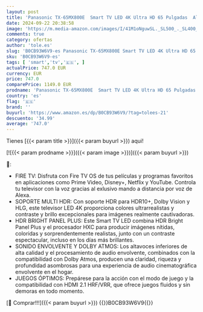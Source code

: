 ```yaml
---
layout: post
title: 'Panasonic TX-65MX800E  Smart TV LED 4K Ultra HD 65 Pulgadas  Alto Rango Dinámico  Dolby Atmos y Dolby Vision  Fire TV  Prime Video  Alexa  Netflix  Modo Juego  Color Negro'
date: 2024-09-22 20:38:58
image: 'https://m.media-amazon.com/images/I/41M1oNguwSL._SL500_._SL400_.jpg'
comments: true
category: ofertas
author: 'tole.es'
slug: 'B0CB93W6V9-es Panasonic TX-65MX800E Smart TV LED 4K Ultra HD 65 Pulgadas...'
sku: 'B0CB93W6V9-es'
tags: [ 'smart','tv','🇪🇸', ]
actualPrice: 747.0 EUR
currency: EUR
price: 747.0
comparePrice: 1149.0 EUR
prodname: 'Panasonic TX-65MX800E  Smart TV LED 4K Ultra HD 65 Pulgadas  Alto Rango Dinámico  Dolby Atmos y Dolby Vision  Fire TV  Prime Video  Alexa  Netflix  Modo Juego  Color Negro'
country: 'es'
flag: '🇪🇸'
brand: ''
buyurl: 'https://www.amazon.es/dp/B0CB93W6V9/?tag=tolees-21'
descuento: '34.99'
average: '747.0'
---
```


Tienes [{{< param title >}}]({{< param buyurl >}}) aqui!

[![{{< param prodname >}}]({{< param image >}})]({{< param buyurl >}})

🔎:

- FIRE TV: Disfruta con Fire TV OS de tus películas y programas favoritos en aplicaciones como Prime Video, Disney+, Netflix y YouTube. Controla tu televisor con la voz gracias al exlusivo mando a distancia por voz de Alexa.
- SOPORTE MULTI HDR: Con soporte HDR para HDR10+, Dolby Vision y HLG, este televisor LED 4K proporciona colores ultrarrealistas y contraste y brillo excepcionales para imágenes realmente cautivadoras.
- HDR BRIGHT PANEL PLUS: Este Smart TV LED combina HDR Bright Panel Plus y el procesador HXC para producir imágenes nítidas, coloridas y sorprendentemente realistas, junto con un contraste espectacular, incluso en los días más brillantes.
- SONIDO ENVOLVENTE Y DOLBY ATMOS: Los altavoces inferiores de alta calidad y el procesamiento de audio envolvente, combinados con la compatibilidad con Dolby Atmos, producen una claridad, riqueza y profundidad asombrosas para una experiencia de audio cinematográfica envolvente en el hogar.
- JUEGOS ÓPTIMOS: Prepárese para la acción con el modo de juego y la compatibilidad con HDMI 2.1 HRF/VRR, que ofrece juegos fluidos y sin demoras en todo momento.

[🛒 Comprar!!!]({{< param buyurl >}})
{{<world>}}B0CB93W6V9{{</world>}}
